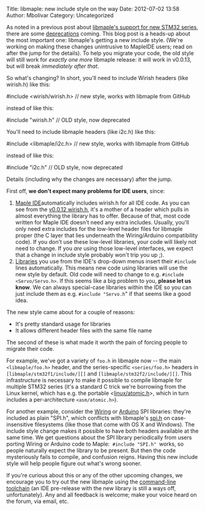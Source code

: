 Title: libmaple: new include style on the way
Date: 2012-07-02 13:58
Author: Mbolivar
Category: Uncategorized

As noted in a previous post about [libmaple's support for new STM32
series][], there are some [deprecations][] coming. This blog post is a
heads-up about the most important one: libmaple's getting a new include
style. (We're working on making these changes unintrusive to MapleIDE
users; read on after the jump for the details). To help you migrate your
code, the old style will still work for *exactly one more* libmaple
release: it will work in v0.0.13, but will break *immediately after
that*.

So what's changing? In short, you'll need to include Wirish headers
(like wirish.h) like this:

  #include <wirish/wirish.h> // new style, works with libmaple from GitHub

instead of like this:

  #include "wirish.h" // OLD style, now deprecated

You'll need to include libmaple headers (like i2c.h) like this:

  #include <libmaple/i2c.h> // new style, works with libmaple from GitHub

instead of like this:
  
  #include "i2c.h" // OLD style, now deprecated

Details (including why the changes are necessary) after the
jump.<!--more-->

First off, **we don't expect many problems for IDE users**, since:

1.  [Maple IDE][]automatically includes wirish.h for all IDE code. As
    you can see from the [v0.0.12 wirish.h][], it's a mother of a header
    which pulls in almost everything the library has to offer. Because
    of that, most code written for Maple IDE doesn't need any extra
    includes. Usually, you'll only need extra includes for the low-level
    header files for libmaple proper (the C layer that lies underneath
    the Wiring/Arduino compatibility code). If you don't use these
    low-level libraries, your code will likely not need to change. If
    you *are* using those low-level interfaces, we expect that a change
    in include style probably won't trip you up ;).
2.  [Libraries][] you use from the IDE's drop-down menus insert their
    `#include` lines automatically. This means new code using libraries
    will use the new style by default. Old code will need to change to
    e.g. `#include <Servo/Servo.h>`. If this seems like a big problem to
    you, **please let us know**. We can always special-case libraries
    within the IDE so you can just include them as e.g.
    `#include "Servo.h`" if that seems like a good idea.

</p>
The new style came about for a couple of reasons:

-   It's pretty standard usage for libraries
-   It allows different header files with the same file name

</p>
The second of these is what made it worth the pain of forcing people to
migrate their code.

For example, we've got a variety of `foo.h` in libmaple now -- the main
`<libmaple/foo.h>` header, and the series-specific `<series/foo.h>`
headers in `[libmaple/stm32f1/include/][]` and
`[libmaple/stm32f2/include/][]`. This infrastructure is necessary to
make it possible to compile libmaple for multiple STM32 series (it's a
standard C trick we're borrowing from the Linux kernel, which has e.g.
the portable \<[linux/atomic.h][]\>, which in turn includes a
per-architecture `<asm/atomic.h>`).

For another example, consider the [Wiring][] or [Arduino][] SPI
libraries: they're included as plain "SPI.h", which conflicts with
libmaple's [spi.h][] on case-insensitive filesystems (like those that
come with OS X and Windows). The include style change makes it possible
to have both headers available at the same time. We get questions about
the SPI library periodically from users porting Wiring or Arduino code
to Maple:  `#include "SPI.h" `works, so people naturally expect the
library to be present. But then the code mysteriously fails to compile,
and confusion reigns. Having this new include style will help people
figure out what's wrong sooner.

If you're curious about this or any of the other upcoming changes, we
encourage you to try out the new libmaple using the [command-line
toolchain][] (an IDE pre-release with the new library is still a ways
off, unfortunately). Any and all feedback is welcome; make your voice
heard on the forum, via email, etc.

  [libmaple's support for new STM32 series]: http://leaflabs.com/2012/06/major-update-experimental-stm32f2-and-f1-value-line-in-libmaple-master/
  [deprecations]: http://en.wikipedia.org/wiki/Deprecation
  [Maple IDE]: http://leaflabs.com/docs/ide.html
  [v0.0.12 wirish.h]: https://github.com/leaflabs/libmaple/blob/v0.0.12/wirish/wirish.h#L33
  [Libraries]: http://leaflabs.com/docs/libraries.html
  [libmaple/stm32f1/include/]: https://github.com/leaflabs/libmaple/tree/master/libmaple/stm32f1/include/
  [libmaple/stm32f2/include/]: https://github.com/leaflabs/libmaple/tree/master/libmaple/stm32f2/include/
  [linux/atomic.h]: http://lxr.linux.no/#linux+v3.4.4/include/linux/atomic.h
  [Wiring]: http://wiring.org.co/reference/libraries/SPI/index.html
  [Arduino]: http://arduino.cc/en/Reference/SPI
  [spi.h]: http://leaflabs.com/docs/libmaple/api/spi.html
  [command-line toolchain]: http://leaflabs.com/docs/unix-toolchain.html
